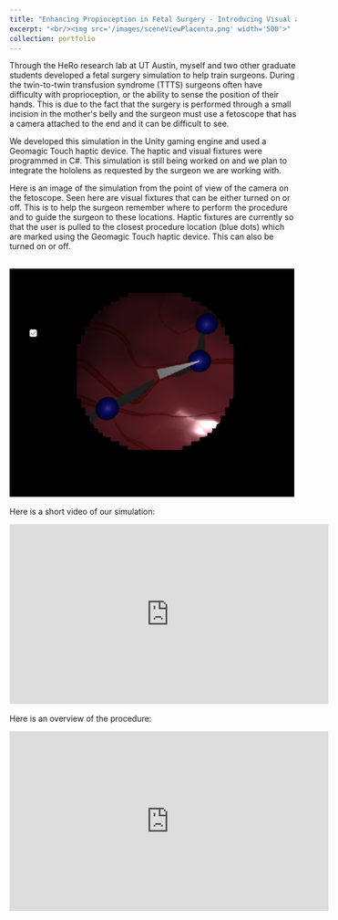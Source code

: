 ```yaml
---
title: "Enhancing Propioception in Fetal Surgery - Introducing Visual and Haptic Feedback"
excerpt: "<br/><img src='/images/sceneViewPlacenta.png' width='500'>"
collection: portfolio
---
```


Through the HeRo research lab at UT Austin, myself and two other graduate students developed a fetal surgery simulation to help train surgeons. During the twin-to-twin transfusion syndrome (TTTS) 
surgeons often have difficulty with proprioception, or the ability to sense the position of their hands. This is due to the fact that the surgery is performed through a small incision in the mother's belly
and the surgeon must use a fetoscope that has a camera attached to the end and it can be difficult to see. 

We developed this simulation in the Unity gaming engine and used a Geomagic Touch haptic device. The haptic and visual fixtures were programmed in C#. This simulation is still being worked on and we plan
to integrate the hololens as requested by the surgeon we are working with.

Here is an image of the simulation from the point of view of the camera on the fetoscope. Seen here are visual fixtures that can be either 
turned on or off. This is to help the surgeon remember where to perform the procedure and to guide the surgeon to these locations. 
Haptic fixtures are currently so that the user is pulled to the closest procedure location (blue dots) which are marked using the 
Geomagic Touch haptic device. This can also be turned on or off.

<br/><img src='/images/visualFixturesPlacenta.png' width='500'>

Here is a short video of our simulation:
<iframe width="560" height="315" src="https://www.youtube.com/embed/1K56gngbK3s" title="YouTube video player" frameborder="0" allow="accelerometer; autoplay; clipboard-write; encrypted-media; gyroscope; picture-in-picture" allowfullscreen></iframe>


Here is an overview of the procedure:
<iframe width="560" height="315" src="https://www.youtube.com/embed/PKO-mz_Aqw4" title="YouTube video player" frameborder="0" allow="accelerometer; autoplay; clipboard-write; encrypted-media; gyroscope; picture-in-picture" allowfullscreen></iframe>